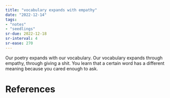 ```yaml
---
title: "vocabulary expands with empathy"
date: "2022-12-14"
tags:
- "notes"
- "seedlings"
sr-due: 2022-12-18
sr-interval: 4
sr-ease: 270
---
```


Our poetry expands with our vocabulary.
Our vocabulary expands through empathy, through giving a shit.
You learn that a certain word has a different meaning because you cared enough to ask.

# References